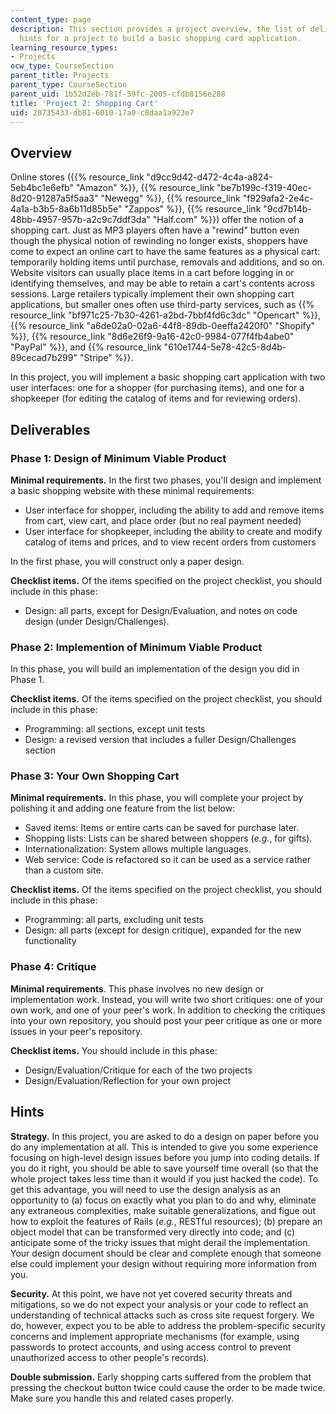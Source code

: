 ```yaml
---
content_type: page
description: This section provides a project overview, the list of deliverables, and
  hints for a project to build a basic shopping card application.
learning_resource_types:
- Projects
ocw_type: CourseSection
parent_title: Projects
parent_type: CourseSection
parent_uid: 1b52d2eb-781f-59fc-2005-cfdb8156e288
title: 'Project 2: Shopping Cart'
uid: 20735433-db81-6010-17a0-c8daa1a923e7
---
```


Overview
--------

Online stores ({{% resource_link "d9cc9d42-d472-4c4a-a824-5eb4bc1e6efb" "Amazon" %}}, {{% resource_link "be7b199c-f319-40ec-8d20-91287a5f5aa3" "Newegg" %}}, {{% resource_link "f929afa2-2e4c-4a1a-b3b5-8a6b11d85b5e" "Zappos" %}}, {{% resource_link "9cd7b14b-48bb-4957-957b-a2c9c7ddf3da" "Half.com" %}}) offer the notion of a shopping cart. Just as MP3 players often have a "rewind" button even though the physical notion of rewinding no longer exists, shoppers have come to expect an online cart to have the same features as a physical cart: temporarily holding items until purchase, removals and additions, and so on. Website visitors can usually place items in a cart before logging in or identifying themselves, and may be able to retain a cart's contents across sessions. Large retailers typically implement their own shopping cart applications, but smaller ones often use third-party services, such as {{% resource_link "bf971c25-7b30-4261-a2bd-7bbf4fd6c3dc" "Opencart" %}}, {{% resource_link "a6de02a0-02a6-44f8-89db-0eeffa2420f0" "Shopify" %}}, {{% resource_link "8d6e26f9-9a16-42c0-9984-077f4fb4abe0" "PayPal" %}}, and {{% resource_link "610e1744-5e78-42c5-8d4b-89cecad7b299" "Stripe" %}}.

In this project, you will implement a basic shopping cart application with two user interfaces: one for a shopper (for purchasing items), and one for a shopkeeper (for editing the catalog of items and for reviewing orders).

Deliverables
------------

### Phase 1: Design of Minimum Viable Product

**Minimal requirements.** In the first two phases, you'll design and implement a basic shopping website with these minimal requirements:

*   User interface for shopper, including the ability to add and remove items from cart, view cart, and place order (but no real payment needed)
*   User interface for shopkeeper, including the ability to create and modify catalog of items and prices, and to view recent orders from customers

In the first phase, you will construct only a paper design.

**Checklist items.** Of the items specified on the project checklist, you should include in this phase:

*   Design: all parts, except for Design/Evaluation, and notes on code design (under Design/Challenges).

### Phase 2: Implemention of Minimum Viable Product

In this phase, you will build an implementation of the design you did in Phase 1.

**Checklist items.** Of the items specified on the project checklist, you should include in this phase:

*   Programming: all sections, except unit tests
*   Design: a revised version that includes a fuller Design/Challenges section

### Phase 3: Your Own Shopping Cart

**Minimal requirements.** In this phase, you will complete your project by polishing it and adding one feature from the list below:

*   Saved items: Items or entire carts can be saved for purchase later.
*   Shopping lists: Lists can be shared between shoppers (_e.g._, for gifts).
*   Internationalization: System allows multiple languages.
*   Web service: Code is refactored so it can be used as a service rather than a custom site.

**Checklist items.** Of the items specified on the project checklist, you should include in this phase:

*   Programming: all parts, excluding unit tests
*   Design: all parts (except for design critique), expanded for the new functionality

### Phase 4: Critique

**Minimal requirements**. This phase involves no new design or implementation work. Instead, you will write two short critiques: one of your own work, and one of your peer's work. In addition to checking the critiques into your own repository, you should post your peer critique as one or more issues in your peer's repository.

**Checklist items.** You should include in this phase:

*   Design/Evaluation/Critique for each of the two projects
*   Design/Evaluation/Reflection for your own project

Hints
-----

**Strategy.** In this project, you are asked to do a design on paper before you do any implementation at all. This is intended to give you some experience focusing on high-level design issues before you jump into coding details. If you do it right, you should be able to save yourself time overall (so that the whole project takes less time than it would if you just hacked the code). To get this advantage, you will need to use the design analysis as an opportunity to (a) focus on exactly what you plan to do and why, eliminate any extraneous complexities, make suitable generalizations, and figue out how to exploit the features of Rails (_e.g._, RESTful resources); (b) prepare an object model that can be transformed very directly into code; and (c) anticipate some of the tricky issues that might derail the implementation. Your design document should be clear and complete enough that someone else could implement your design without requiring more information from you.

**Security.** At this point, we have not yet covered security threats and mitigations, so we do not expect your analysis or your code to reflect an understanding of technical attacks such as cross site request forgery. We do, however, expect you to be able to address the problem-specific security concerns and implement appropriate mechanisms (for example, using passwords to protect accounts, and using access control to prevent unauthorized access to other people's records).

**Double submission.** Early shopping carts suffered from the problem that pressing the checkout button twice could cause the order to be made twice. Make sure you handle this and related cases properly.